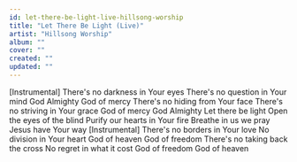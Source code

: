 ```yaml
---
id: let-there-be-light-live-hillsong-worship
title: "Let There Be Light (Live)"
artist: "Hillsong Worship"
album: ""
cover: ""
created: ""
updated: ""
---
```


[Instrumental]
There's no darkness in Your eyes
There's no question in Your mind
God Almighty
God of mercy
There's no hiding from Your face
There's no striving in Your grace
God of mercy
God Almighty
Let there be light
Open the eyes of the blind
Purify our hearts in Your fire
Breathe in us we pray
Jesus have Your way
[Instrumental]
There's no borders in Your love
No division in Your heart
God of heaven
God of freedom
There's no taking back the cross
No regret in what it cost
God of freedom
God of heaven